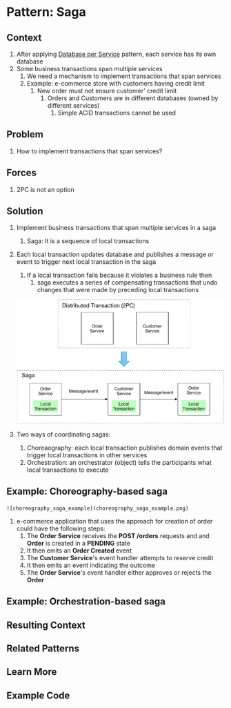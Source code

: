 # Pattern: Saga #
## Context ##
1. After applying [Database per Service]() pattern, each service has its own database
2. Some business transactions span multiple services
	1. We need a mechanism to implement transactions that span services
	2. Example: e-commerce store with customers having credit limit
		1. New order must not ensure customer' credit limit
			1. Orders and Customers are in different databases (owned by different services)
				1. Simple ACID transactions cannot be used

## Problem ##
1. How to implement transactions that span services?

## Forces ##
1. 2PC is not an option

## Solution ##
1. Implement business transactions that span multiple services in a saga
	1. Saga: It is a sequence of local transactions
2. Each local transaction updates database and publishes a message or event to trigger next local transaction in the saga
	1. If a local transaction fails because it violates a business rule then
		1. saga executes a series of compensating transactions that undo changes that were made by preceding local transactions

	![from_2pc_to_saga](from_2pc_to_saga.png)
	
3. Two ways of coordinating sagas:
	1. Choreaography: each local transaction publishes domain events that trigger local transactions in other services
	2. Orchestration: an orchestrator (object) tells the participants what local transactions to execute

## Example: Choreography-based saga ##

	![choreography_saga_example](choreography_saga_example.png)
	
1. e-commerce application that uses the approach for creation of order could have the following steps:
	1. The **Order Service** receives the **POST /orders** requests and and **Order** is created in a **PENDING** state
	2. It then emits an **Order Created** event
	3. The **Customer Service**'s event handler attempts to reserve credit
	4. It then emits an event indicating the outcome
	5. The **Order Service**'s event handler either approves or rejects the **Order**

## Example: Orchestration-based saga ##
## Resulting Context ##
## Related Patterns ##
## Learn More ##
## Example Code ##